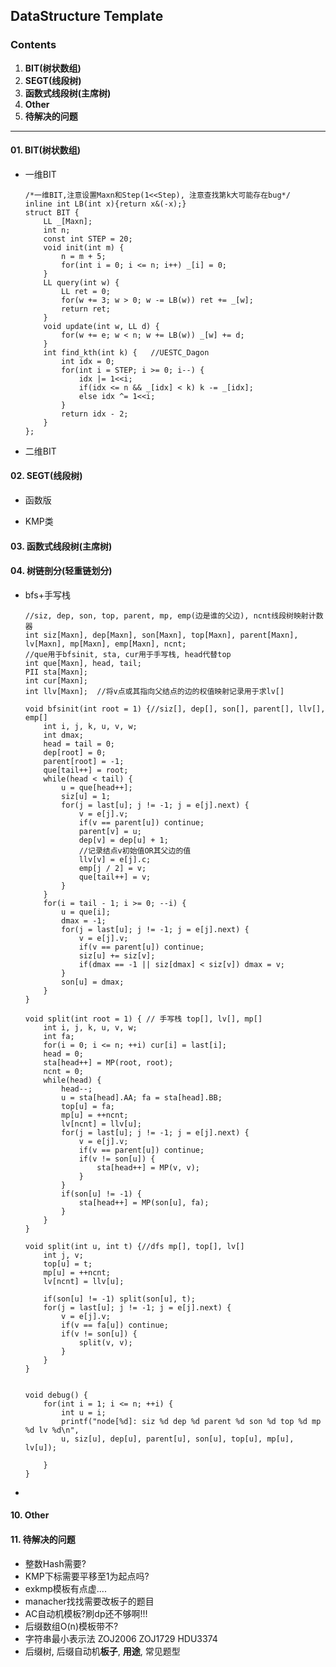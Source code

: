 
##  DataStructure Template

### **Contents** 

1.  **BIT(树状数组)**    
2.  **SEGT(线段树)**  
3.  **函数式线段树(主席树)**   
10. **Other**
11. **待解决的问题**

----------------------------------------------------------

####    01. **BIT(树状数组)**  

*	一维BIT

		/*一维BIT,注意设置Maxn和Step(1<<Step), 注意查找第k大可能存在bug*/
		inline int LB(int x){return x&(-x);}
		struct BIT {
		    LL _[Maxn];
		    int n;
		    const int STEP = 20;
		    void init(int m) {
		        n = m + 5;
		        for(int i = 0; i <= n; i++) _[i] = 0;
		    }
		    LL query(int w) {
		        LL ret = 0;
		        for(w += 3; w > 0; w -= LB(w)) ret += _[w];
		        return ret;
		    }
		    void update(int w, LL d) {
		        for(w += e; w < n; w += LB(w)) _[w] += d;
		    }
		    int find_kth(int k) {   //UESTC_Dagon
		        int idx = 0;
		        for(int i = STEP; i >= 0; i--) {
		            idx |= 1<<i;
		            if(idx <= n && _[idx] < k) k -= _[idx];
		            else idx ^= 1<<i;
		        }
		        return idx - 2;
		    }
		};


*	二维BIT  
	


####    02. **SEGT(线段树)**  

*	函数版



*	KMP类



####    03. **函数式线段树(主席树)**  


####	04. **树链剖分(轻重链划分)**

*	bfs+手写栈

		//siz, dep, son, top, parent, mp, emp(边是谁的父边), ncnt线段树映射计数器
		int siz[Maxn], dep[Maxn], son[Maxn], top[Maxn], parent[Maxn], lv[Maxn], mp[Maxn], emp[Maxn], ncnt;
		//que用于bfsinit, sta, cur用于手写栈, head代替top
		int que[Maxn], head, tail;
		PII sta[Maxn];
		int cur[Maxn];
		int llv[Maxn];	//将v点或其指向父结点的边的权值映射记录用于求lv[]
		
		void bfsinit(int root = 1) {//siz[], dep[], son[], parent[], llv[], emp[]
		    int i, j, k, u, v, w;
		    int dmax;
		    head = tail = 0;
		    dep[root] = 0;
		    parent[root] = -1;
		    que[tail++] = root;
		    while(head < tail) {
		        u = que[head++];
		        siz[u] = 1;
		        for(j = last[u]; j != -1; j = e[j].next) {
		            v = e[j].v;
		            if(v == parent[u]) continue;
		            parent[v] = u;
		            dep[v] = dep[u] + 1;
		            //记录结点v初始值OR其父边的值
		            llv[v] = e[j].c;
		            emp[j / 2] = v;
		            que[tail++] = v;
		        }
		    }    
		    for(i = tail - 1; i >= 0; --i) {
		        u = que[i];
		        dmax = -1;
		        for(j = last[u]; j != -1; j = e[j].next) {
		            v = e[j].v;
		            if(v == parent[u]) continue;
		            siz[u] += siz[v];
		            if(dmax == -1 || siz[dmax] < siz[v]) dmax = v;
		        }
		        son[u] = dmax;
		    }
		}
		
		void split(int root = 1) { // 手写栈 top[], lv[], mp[]
		    int i, j, k, u, v, w;
		    int fa;
		    for(i = 0; i <= n; ++i) cur[i] = last[i];
		    head = 0;
		    sta[head++] = MP(root, root);
		    ncnt = 0;
		    while(head) {
		        head--;
		        u = sta[head].AA; fa = sta[head].BB;        
		        top[u] = fa;
		        mp[u] = ++ncnt;
		        lv[ncnt] = llv[u];
		        for(j = last[u]; j != -1; j = e[j].next) {
		            v = e[j].v;
		            if(v == parent[u]) continue;
		            if(v != son[u]) {
		                sta[head++] = MP(v, v);
		            }
		        }
		        if(son[u] != -1) {
		            sta[head++] = MP(son[u], fa);
		        }
		    }
		}

	    void split(int u, int t) {//dfs mp[], top[], lv[]
	        int j, v;
	        top[u] = t;
	        mp[u] = ++ncnt;
	        lv[ncnt] = llv[u];
	
	        if(son[u] != -1) split(son[u], t);
	        for(j = last[u]; j != -1; j = e[j].next) {
	            v = e[j].v;
	            if(v == fa[u]) continue;
	            if(v != son[u]) {
	                split(v, v);
	            }
	        }
	    }

		
		void debug() {
		    for(int i = 1; i <= n; ++i) {
		        int u = i;
		        printf("node[%d]: siz %d dep %d parent %d son %d top %d mp %d lv %d\n", 
				u, siz[u], dep[u], parent[u], son[u], top[u], mp[u], lv[u]);
		        
		    }
		}


*	



####    10. **Other**  




####    11. **待解决的问题**  

* 	整数Hash需要?
*	KMP下标需要平移至1为起点吗?
* 	exkmp模板有点虚....
* 	manacher找找需要改板子的题目
* 	AC自动机模板?刷dp还不够啊!!!
*	后缀数组O(n)模板带不?
* 	字符串最小表示法 ZOJ2006 ZOJ1729 HDU3374
* 	后缀树, 后缀自动机**板子**, **用途**, 常见题型